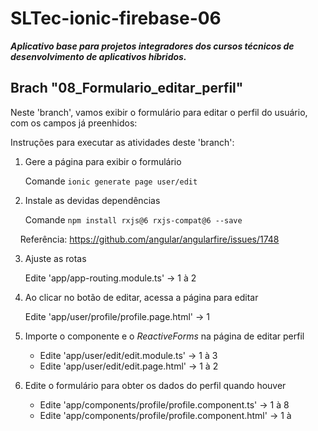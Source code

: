 
# SLTec-ionic-firebase-06
__*Aplicativo base para projetos integradores dos cursos técnicos de desenvolvimento de aplicativos híbridos.*__

## Brach "08_Formulario_editar_perfil"

Neste 'branch', vamos exibir o formulário para editar o perfil do usuário, com os campos já preenhidos:

Instruções para executar as atividades deste 'branch':

1) Gere a página para exibir o formulário

	Comande `ionic generate page user/edit`

2) Instale as devidas dependências

	Comande ``npm install rxjs@6 rxjs-compat@6 --save``

&nbsp;&nbsp;&nbsp;&nbsp;Referência: https://github.com/angular/angularfire/issues/1748

3) Ajuste as rotas

	Edite 'app/app-routing.module.ts' &rarr; 1 à 2

4) Ao clicar no botão de editar, acessa a página para editar

	Edite 'app/user/profile/profile.page.html' &rarr; 1 

5) Importe o componente e o *ReactiveForms* na página de editar perfil 

    - Edite 'app/user/edit/edit.module.ts' &rarr; 1 à 3
    - Edite 'app/user/edit/edit.page.html' &rarr; 1 à 2

5) Edite o formulário para obter os dados do perfil quando houver

	- Edite 'app/components/profile/profile.component.ts' &rarr; 1 à 8
	- Edite 'app/components/profile/profile.component.html' &rarr; 1 à 